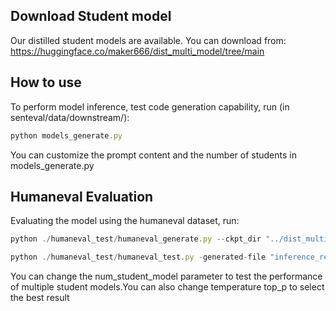 ## Download Student model
Our distilled student models are available. You can download from: https://huggingface.co/maker666/dist_multi_model/tree/main

## How to use
To perform model inference, test code generation capability, run (in senteval/data/downstream/):   
```javascript copy
python models_generate.py
```
You can customize the prompt content and  the number of students in models_generate.py
## Humaneval Evaluation
Evaluating the model using the humaneval dataset, run:
```javascript copy
python ./humaneval_test/humaneval_generate.py --ckpt_dir "../dist_multi_model" --num_samples 1
```
```javascript copy
python ./humaneval_test/humaneval_test.py -generated-file "inference_results" --num_samples 1
```
You can change the num_student_model parameter to test the performance of multiple student models.You can also change temperature top_p to select the best result
